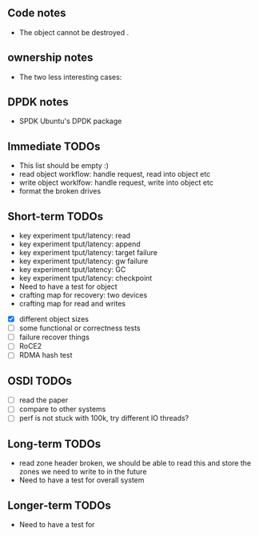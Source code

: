 ## Code notes
 * The object cannot be destroyed .

## ownership notes
 * The two less interesting cases:

## DPDK notes
 * SPDK Ubuntu's DPDK package 

## Immediate TODOs
 * This list should be empty :)
 * read object workflow: handle request, read into object etc
 * write object worklfow: handle request, write into object etc
 * format the broken drives

## Short-term TODOs
 * key experiment tput/latency: read
 * key experiment tput/latency: append
 * key experiment tput/latency: target failure
 * key experiment tput/latency: gw failure
 * key experiment tput/latency: GC
 * key experiment tput/latency: checkpoint
 * Need to have a test for object
 * crafting map for recovery: two devices 
 * crafting map for read and writes
- [x] different object sizes
- [ ] some functional or correctness tests
- [ ] failure recover things 
- [ ] RoCE2
- [ ] RDMA hash test

## OSDI TODOs
- [ ] read the paper
- [ ] compare to other systems
- [ ] perf is not stuck with 100k, try different IO threads?

## Long-term TODOs
 * read zone header broken, we should be able to read this and store the zones
   we need to write to in the future
 * Need to have a test for  overall system

## Longer-term TODOs
 * Need to have a test for 
